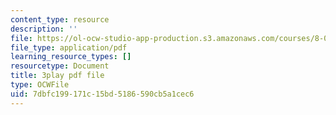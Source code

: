 ```yaml
---
content_type: resource
description: ''
file: https://ol-ocw-studio-app-production.s3.amazonaws.com/courses/8-01sc-classical-mechanics-fall-2016/7dbfc199171c15bd5186590cb5a1cec6_2TZa151GC-0.pdf
file_type: application/pdf
learning_resource_types: []
resourcetype: Document
title: 3play pdf file
type: OCWFile
uid: 7dbfc199-171c-15bd-5186-590cb5a1cec6
---
```

